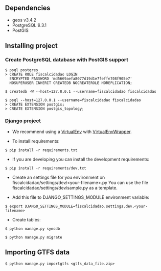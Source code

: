 ## Dependencies

* geos v3.4.2
* PostgreSQL 9.3.1
* PostGIS


## Installing project

### Create PostgreSQL database with PostGIS support
```
$ psql postgres
> CREATE ROLE fiscalcidadao LOGIN
  ENCRYPTED PASSWORD 'md5669aefa8077d19d1e7feffe708f905e7'
  NOSUPERUSER INHERIT CREATEDB NOCREATEROLE NOREPLICATION;
  
$ createdb -W --host=127.0.0.1 --username=fiscalcidadao fiscalcidadao

$ psql --host=127.0.0.1 --username=fiscalcidadao fiscalcidadao
> CREATE EXTENSION postgis;
> CREATE EXTENSION postgis_topology;
```

### Django project

- We recommend using a [VirtualEnv](http://www.virtualenv.org/en/latest/) with
  [VirtualEnvWrapper](http://virtualenvwrapper.readthedocs.org/en/latest/).

- To install requirements:

```
$ pip install -r requirements.txt
```

- If you are developing you can install the development requirements:

```
$ pip install -r requirements/dev.txt
```

- Create an settings file for you environment on fiscalcidadao/settings/dev/\<your-filename\>.py
  You can use the file fiscalcidadao/settings/dev/sample.py as a template.

- Add this file to DJANGO_SETTINGS_MODULE environment variable:

```
$ export DJANGO_SETTINGS_MODULE=fiscalcidadao.settings.dev.<your-filename>
```

- Create tables:

```
$ python manage.py syncdb

$ python manage.py migrate
```

## Importing GTFS data

```
$ python manage.py importgtfs <gtfs_data_file.zip> 
```
